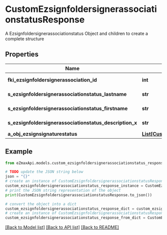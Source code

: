 # CustomEzsignfoldersignerassociationstatusResponse

A Ezsignfoldersignerassociationstatus Object and children to create a complete structure

## Properties

Name | Type | Description | Notes
------------ | ------------- | ------------- | -------------
**fki_ezsignfoldersignerassociation_id** | **int** | The unique ID of the Ezsignfoldersignerassociation | 
**s_ezsignfoldersignerassociationstatus_lastname** | **str** | The last name of the Ezsignsigner | [optional] 
**s_ezsignfoldersignerassociationstatus_firstname** | **str** | The first name of the Ezsignsigner | [optional] 
**s_ezsignfoldersignerassociationstatus_description_x** | **str** | The description of the Ezsignsigner | [optional] 
**a_obj_ezsignsignaturestatus** | [**List[CustomEzsignsignaturestatusResponse]**](CustomEzsignsignaturestatusResponse.md) |  | 

## Example

```python
from eZmaxApi.models.custom_ezsignfoldersignerassociationstatus_response import CustomEzsignfoldersignerassociationstatusResponse

# TODO update the JSON string below
json = "{}"
# create an instance of CustomEzsignfoldersignerassociationstatusResponse from a JSON string
custom_ezsignfoldersignerassociationstatus_response_instance = CustomEzsignfoldersignerassociationstatusResponse.from_json(json)
# print the JSON string representation of the object
print(CustomEzsignfoldersignerassociationstatusResponse.to_json())

# convert the object into a dict
custom_ezsignfoldersignerassociationstatus_response_dict = custom_ezsignfoldersignerassociationstatus_response_instance.to_dict()
# create an instance of CustomEzsignfoldersignerassociationstatusResponse from a dict
custom_ezsignfoldersignerassociationstatus_response_from_dict = CustomEzsignfoldersignerassociationstatusResponse.from_dict(custom_ezsignfoldersignerassociationstatus_response_dict)
```
[[Back to Model list]](../README.md#documentation-for-models) [[Back to API list]](../README.md#documentation-for-api-endpoints) [[Back to README]](../README.md)


